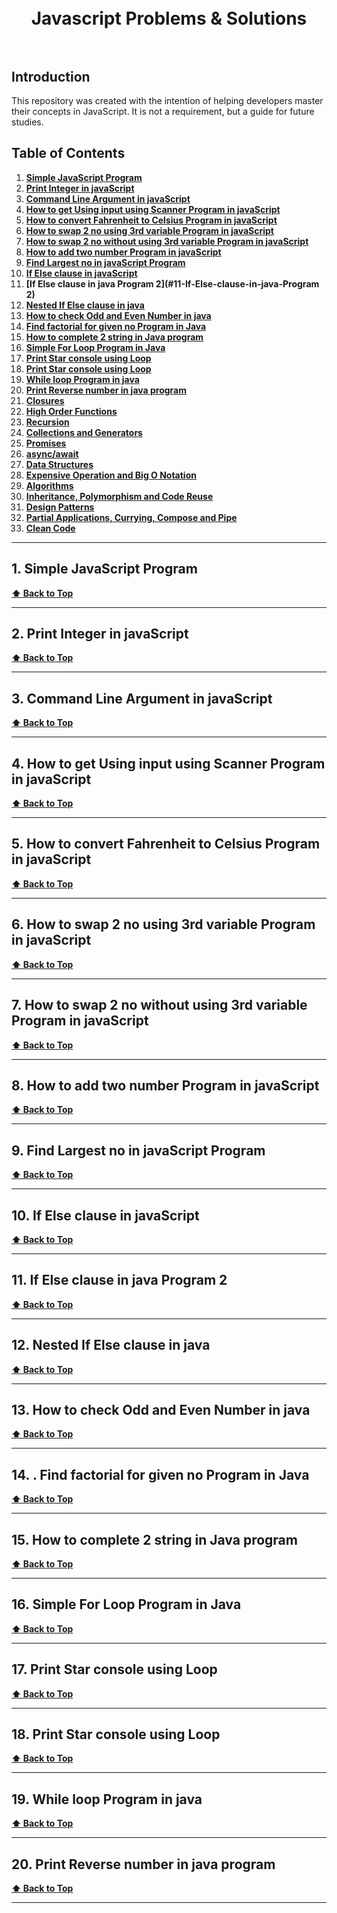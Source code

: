 ﻿<h1 align="center">
  <br>
  Javascript Problems & Solutions
  <br><br>
</h1>

## Introduction

This repository was created with the intention of helping developers master their concepts in JavaScript. It is not a requirement, but a guide for future studies.

## <a id="table-of-contents">Table of Contents</a>

1. **[Simple JavaScript Program](#1-simple-javascript-program)**
2. **[Print Integer in javaScript](#2-print-integer-in-javascript)**
3. **[Command Line Argument in javaScript](#3-Command-Line-Argument-in-javaScript)**
4. **[How to get Using input using Scanner Program in javaScript](#4-How-to-get-Using-input-using-Scanner-Program-in-javaScript)**
5. **[How to convert Fahrenheit to Celsius Program in javaScript](#5-How-to-convert-Fahrenheit-to-Celsius-Program-in-javaScript)**
6. **[How to swap 2 no using 3rd variable Program in javaScript](#6-How-to-swap-2-no-using-3rd-variable-Program-in-javaScript)**
7. **[How to swap 2 no without using 3rd variable Program in javaScript](#7-How-to-swap-2-no-without-using-3rd-variable-Program-in-javaScript)**
8. **[How to add two number Program in javaScript](#8-How-to-add-two-number-Program-in-javaScript)**
9. **[Find Largest no in javaScript Program](#9-Find-Largest-no-in-javaScript-Program)**
10. **[If Else clause in javaScript](#10-If-Else-clause-in-javaScript)**
11. **[If Else clause in java Program 2](#11-If-Else-clause-in-java-Program 2)**
12. **[Nested If Else clause in java](#12-Nested-If-Else-clause-in-java)**
13. **[How to check Odd and Even Number in java](#13-How-to-check-Odd-and-Even-Number-in-java)**
14. **[Find factorial for given no Program in Java](#14-Find-factorial-for-given-no-Program-in-Java)**
15. **[How to complete 2 string in Java program](#15-How-to-complete-2-string-in-Java-program)**
16. **[Simple For Loop Program in Java](#16-Simple-For-Loop-Program-in-Java)**
17. **[Print Star console using Loop](#17-Print-Star-console-using-Loop)**
18. **[Print Star console using Loop](#18-Print-Star-console-using-Loop)**
19. **[While loop Program in java](#19-While-loop-Program-in-java)**
20. **[Print Reverse number in java program](#20-Print-Reverse-number-in-java-program)**
21. **[Closures](#21-closures)**
22. **[High Order Functions](#22-high-order-functions)**
23. **[Recursion](#23-recursion)**
24. **[Collections and Generators](#24-collections-and-generators)**
25. **[Promises](#25-promises)**
26. **[async/await](#26-asyncawait)**
27. **[Data Structures](#27-data-structures)**
28. **[Expensive Operation and Big O Notation](#28-expensive-operation-and-big-o-notation)**
29. **[Algorithms](#29-algorithms)**
30. **[Inheritance, Polymorphism and Code Reuse](#30-inheritance-polymorphism-and-code-reuse)**
31. **[Design Patterns](#31-design-patterns)**
32. **[Partial Applications, Currying, Compose and Pipe](#32-partial-applications-currying-compose-and-pipe)**
33. **[Clean Code](#33-clean-code)**

---

## 1. Simple JavaScript Program

**[⬆ Back to Top](#table-of-contents)**

---

## 2. Print Integer in javaScript

**[⬆ Back to Top](#table-of-contents)**

---

## 3. Command Line Argument in javaScript

**[⬆ Back to Top](#table-of-contents)**

---

## 4. How to get Using input using Scanner Program in javaScript

**[⬆ Back to Top](#table-of-contents)**

---

## 5. How to convert Fahrenheit to Celsius Program in javaScript

**[⬆ Back to Top](#table-of-contents)**

---

## 6. How to swap 2 no using 3rd variable Program in javaScript

**[⬆ Back to Top](#table-of-contents)**

---

## 7. How to swap 2 no without using 3rd variable Program in javaScript

**[⬆ Back to Top](#table-of-contents)**

---

## 8. How to add two number Program in javaScript

**[⬆ Back to Top](#table-of-contents)**

---

## 9. Find Largest no in javaScript Program

**[⬆ Back to Top](#table-of-contents)**

---

## 10. If Else clause in javaScript


**[⬆ Back to Top](#table-of-contents)**

---

## 11. If Else clause in java Program 2


**[⬆ Back to Top](#table-of-contents)**

---

## 12. Nested If Else clause in java


**[⬆ Back to Top](#table-of-contents)**

---

## 13. How to check Odd and Even Number in java


**[⬆ Back to Top](#table-of-contents)**

---

## 14. . Find factorial for given no Program in Java


**[⬆ Back to Top](#table-of-contents)**

---

## 15. How to complete 2 string in Java program


**[⬆ Back to Top](#table-of-contents)**

---

## 16. Simple For Loop Program in Java


**[⬆ Back to Top](#table-of-contents)**

---
## 17. Print Star console using Loop


**[⬆ Back to Top](#table-of-contents)**

---
## 18. Print Star console using Loop


**[⬆ Back to Top](#table-of-contents)**

---
## 19. While loop Program in java


**[⬆ Back to Top](#table-of-contents)**

---
## 20. Print Reverse number in java program


**[⬆ Back to Top](#table-of-contents)**

---
